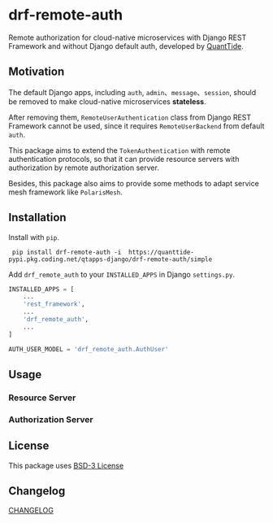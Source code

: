 # drf-remote-auth 

Remote authorization for cloud-native microservices 
with Django REST Framework and without Django default auth,
developed by [QuantTide](github.com/quanttide).

## Motivation

The default Django apps, including `auth`, `admin`、`message`、`session`, 
should be removed to make cloud-native microservices **stateless**. 

After removing them, `RemoteUserAuthentication` class from Django REST Framework cannot be used,
since it requires `RemoteUserBackend` from default `auth`.

This package aims to extend the `TokenAuthentication` with remote authentication protocols, 
so that it can provide resource servers with authorization by remote authorization server.

Besides, this package also aims to provide some methods to adapt service mesh framework like `PolarisMesh`.

## Installation 

Install with `pip`.

```shell
 pip install drf-remote-auth -i  https://quanttide-pypi.pkg.coding.net/qtapps-django/drf-remote-auth/simple
```

Add `drf_remote_auth` to your `INSTALLED_APPS` in Django `settings.py`. 

```python
INSTALLED_APPS = [
    ...
    'rest_framework',
    ...
    'drf_remote_auth',
    ...
]

AUTH_USER_MODEL = 'drf_remote_auth.AuthUser'
```

## Usage 

### Resource Server

### Authorization Server 

## License 

This package uses [BSD-3 License](LICENSE)

## Changelog 

[CHANGELOG](CHANGELOG.md)